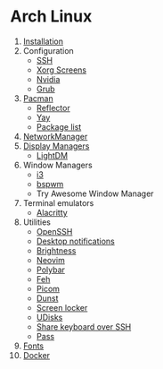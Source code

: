 # Arch Linux

1. [Installation](Installation/index)
2. Configuration
    - [SSH](configuration/ssh)
    - [Xorg Screens](configuration/xorgs/screens)
    - [Nvidia](configuration/nvidia)
    - [Grub](configuration/grub)
3. [Pacman](Pacman/index)
    - [Reflector](Pacman/Reflector)
    - [Yay](Pacman/Yay)
    - [Package list](Pacman/package-list)
4. [NetworkManager](network-manager)
5. [Display Managers](display-managers)
    - [LightDM](display-managers/lightdm#LightDM)
6. Window Managers
    - [i3](window-manager/i3)
    - [bspwm](window-manager/bspwm)
    - Try Awesome Window Manager
7. Terminal emulators
    - [Alacritty](terminal-emulators/alacritty)
8. Utilities
    - [OpenSSH](openssh)
    - [Desktop notifications](utilities/desktop-notifications)
    - [Brightness](utilities/brightness)
    - [Neovim](utilities/neovim)
    - [Polybar](utilities/polybar)
    - [Feh](utilities/feh)
    - [Picom](utilities/picom)
    - [Dunst](utilities/dunst)
    - [Screen locker](utilities/screen-locker)
    - [UDisks](utilities/udisks)
    - [Share keyboard over SSH](x2x)
    - [Pass](pass)
9. [Fonts](fonts)
10. [Docker](docker)
